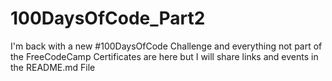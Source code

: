 # 100DaysOfCode_Part2
I'm back with a new #100DaysOfCode Challenge and everything not part of the FreeCodeCamp Certificates are here but I will share links and events in the README.md File
